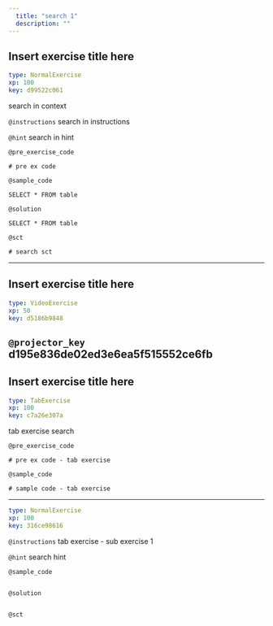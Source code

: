 ```yaml
---
  title: "search 1"
  description: ""
---
```


## Insert exercise title here

```yaml
type: NormalExercise 
xp: 100 
key: d99522c061   
```


search in context


`@instructions`
search in instructions

`@hint`
search in hint

`@pre_exercise_code`

```{python}
# pre ex code
```

`@sample_code`

```{sql}
SELECT * FROM table
```

`@solution`

```{sql}
SELECT * FROM table
```

`@sct`

```{python}
# search sct
```

---

## Insert exercise title here

```yaml
type: VideoExercise 
xp: 50 
key: d5186b9848   
```

`@projector_key`
d195e836de02ed3e6ea5f515552ce6fb
---

## Insert exercise title here

```yaml
type: TabExercise 
xp: 100 
key: c7a26e307a   
```


tab exercise search


`@pre_exercise_code`

```{python}
# pre ex code - tab exercise
```

`@sample_code`

```{sql}
# sample code - tab exercise
```

***



```yaml
type: NormalExercise 
xp: 100 
key: 316ce98616   
```





`@instructions`
tab exercise - sub exercise 1

`@hint`
search hint

`@sample_code`

```{sql}

```


`@solution`

```{sql}

```


`@sct`

```{python}

```


